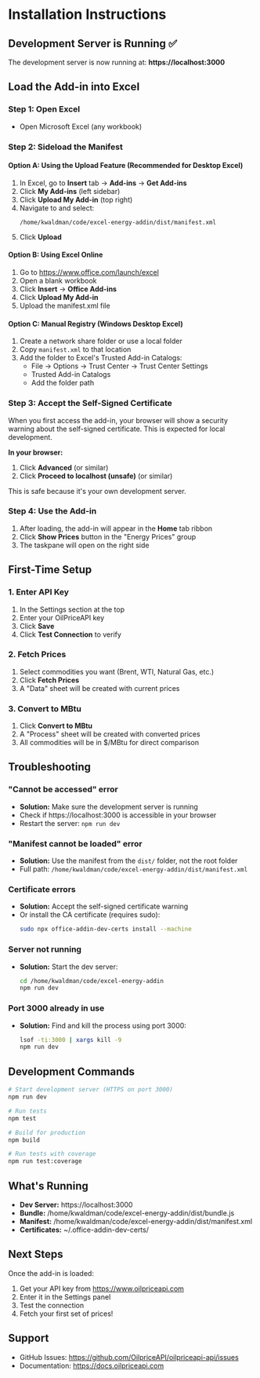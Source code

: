 # Installation Instructions

## Development Server is Running ✅

The development server is now running at: **https://localhost:3000**

## Load the Add-in into Excel

### Step 1: Open Excel
- Open Microsoft Excel (any workbook)

### Step 2: Sideload the Manifest

#### Option A: Using the Upload Feature (Recommended for Desktop Excel)
1. In Excel, go to **Insert** tab → **Add-ins** → **Get Add-ins**
2. Click **My Add-ins** (left sidebar)
3. Click **Upload My Add-in** (top right)
4. Navigate to and select:
   ```
   /home/kwaldman/code/excel-energy-addin/dist/manifest.xml
   ```
5. Click **Upload**

#### Option B: Using Excel Online
1. Go to https://www.office.com/launch/excel
2. Open a blank workbook
3. Click **Insert** → **Office Add-ins**
4. Click **Upload My Add-in**
5. Upload the manifest.xml file

#### Option C: Manual Registry (Windows Desktop Excel)
1. Create a network share folder or use a local folder
2. Copy `manifest.xml` to that location
3. Add the folder to Excel's Trusted Add-in Catalogs:
   - File → Options → Trust Center → Trust Center Settings
   - Trusted Add-in Catalogs
   - Add the folder path

### Step 3: Accept the Self-Signed Certificate

When you first access the add-in, your browser will show a security warning about the self-signed certificate. This is expected for local development.

**In your browser:**
1. Click **Advanced** (or similar)
2. Click **Proceed to localhost (unsafe)** (or similar)

This is safe because it's your own development server.

### Step 4: Use the Add-in

1. After loading, the add-in will appear in the **Home** tab ribbon
2. Click **Show Prices** button in the "Energy Prices" group
3. The taskpane will open on the right side

## First-Time Setup

### 1. Enter API Key
1. In the Settings section at the top
2. Enter your OilPriceAPI key
3. Click **Save**
4. Click **Test Connection** to verify

### 2. Fetch Prices
1. Select commodities you want (Brent, WTI, Natural Gas, etc.)
2. Click **Fetch Prices**
3. A "Data" sheet will be created with current prices

### 3. Convert to MBtu
1. Click **Convert to MBtu**
2. A "Process" sheet will be created with converted prices
3. All commodities will be in $/MBtu for direct comparison

## Troubleshooting

### "Cannot be accessed" error
- **Solution:** Make sure the development server is running
- Check if https://localhost:3000 is accessible in your browser
- Restart the server: `npm run dev`

### "Manifest cannot be loaded" error
- **Solution:** Use the manifest from the `dist/` folder, not the root folder
- Full path: `/home/kwaldman/code/excel-energy-addin/dist/manifest.xml`

### Certificate errors
- **Solution:** Accept the self-signed certificate warning
- Or install the CA certificate (requires sudo):
  ```bash
  sudo npx office-addin-dev-certs install --machine
  ```

### Server not running
- **Solution:** Start the dev server:
  ```bash
  cd /home/kwaldman/code/excel-energy-addin
  npm run dev
  ```

### Port 3000 already in use
- **Solution:** Find and kill the process using port 3000:
  ```bash
  lsof -ti:3000 | xargs kill -9
  npm run dev
  ```

## Development Commands

```bash
# Start development server (HTTPS on port 3000)
npm run dev

# Run tests
npm test

# Build for production
npm build

# Run tests with coverage
npm run test:coverage
```

## What's Running

- **Dev Server:** https://localhost:3000
- **Bundle:** /home/kwaldman/code/excel-energy-addin/dist/bundle.js
- **Manifest:** /home/kwaldman/code/excel-energy-addin/dist/manifest.xml
- **Certificates:** ~/.office-addin-dev-certs/

## Next Steps

Once the add-in is loaded:
1. Get your API key from https://www.oilpriceapi.com
2. Enter it in the Settings panel
3. Test the connection
4. Fetch your first set of prices!

## Support

- GitHub Issues: https://github.com/OilpriceAPI/oilpriceapi-api/issues
- Documentation: https://docs.oilpriceapi.com
